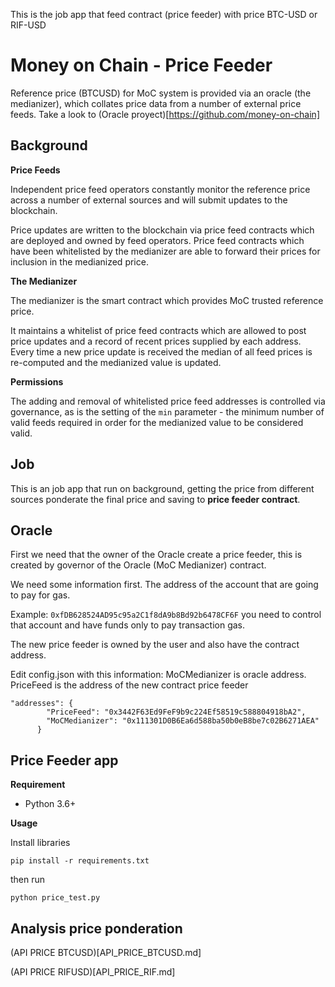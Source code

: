 This is the job app that feed contract (price feeder) with price BTC-USD
or RIF-USD

# Money on Chain - Price Feeder

Reference price (BTCUSD) for MoC system is provided via an oracle (the
medianizer), which collates price data from a number of external price
feeds. Take a look to (Oracle
proyect)[https://github.com/money-on-chain]

## Background

**Price Feeds**

Independent price feed operators constantly monitor the reference price across a number of external sources and will submit updates to the blockchain.

Price updates are written to the blockchain via price feed contracts which are deployed and owned by feed operators. Price feed contracts which have been whitelisted by the medianizer are able to forward their prices for inclusion in the medianized price.

**The Medianizer**

The medianizer is the smart contract which provides MoC trusted reference price.

It maintains a whitelist of price feed contracts which are allowed to post price updates and a record of recent prices supplied by each address. Every time a new price update is received the median of all feed prices is re-computed and the medianized value is updated.

**Permissions**

The adding and removal of whitelisted price feed addresses is controlled via governance, as is the setting of the `min` parameter - the minimum number of valid feeds required in order for the medianized value to be considered valid.

## Job

This is an job app that run on background, getting the price from
different sources ponderate the final price and saving to **price feeder
contract**.


## Oracle

First we need that the owner of the Oracle create a price feeder, this
is created by governor of the Oracle (MoC Medianizer) contract.

We need some information first. The address of the account that are
going to pay for gas.

Example: `0xfDB628524AD95c95a2C1f8dA9b8Bd92b6478CF6F` you need to
control that account and have funds only to pay transaction gas.

The new price feeder is owned by the user and also have the contract
address. 

Edit config.json with this information: MoCMedianizer is oracle address.
PriceFeed is the address of the new contract price feeder

```
"addresses": {
        "PriceFeed": "0x3442F63Ed9FeF9b9c224Ef58519c588804918bA2",
        "MoCMedianizer": "0x111301D0B6Ea6d588ba50b0eB8be7c02B6271AEA"
      }
```

## Price Feeder app

**Requirement**
 
*  Python 3.6+

**Usage**

Install libraries

`pip install -r requirements.txt`

then run

`python price_test.py`


## Analysis price ponderation

(API PRICE BTCUSD)[API_PRICE_BTCUSD.md] 

(API PRICE RIFUSD)[API_PRICE_RIF.md]